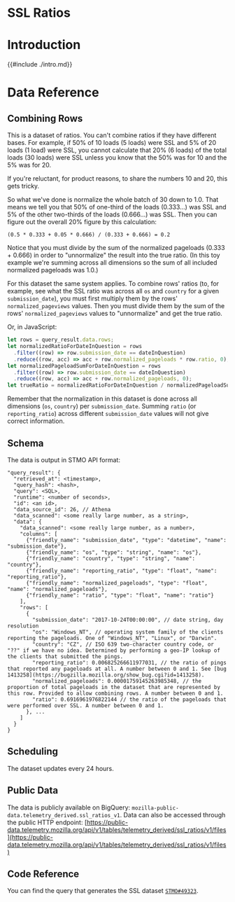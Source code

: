 # SSL Ratios

<!-- toc -->

# Introduction

{{#include ./intro.md}}

# Data Reference

## Combining Rows

This is a dataset of ratios. You can't combine ratios if they have different bases. For example,
if 50% of 10 loads (5 loads) were SSL and 5% of 20 loads (1 load) were SSL, you cannot calculate
that 20% (6 loads) of the total loads (30 loads) were SSL unless you know that the 50% was for
10 and the 5% was for 20.

If you're reluctant, for product reasons, to share the numbers 10 and 20, this gets tricky.

So what we've done is normalize the whole batch of 30 down to 1.0. That means we tell you that
50% of one-third of the loads (0.333...) was SSL and 5% of the other two-thirds of the loads
(0.666...) was SSL. Then you can figure out the overall 20% figure by this calculation:

`(0.5 * 0.333 + 0.05 * 0.666) / (0.333 + 0.666) = 0.2`

Notice that you must divide by the sum of the normalized pageloads (0.333 + 0.666) in order to
"unnormalize" the result into the true ratio. (In this toy example we're summing across all
dimensions so the sum of all included normalized pageloads was 1.0.)

For this dataset the same system applies. To combine rows' ratios (to, for example, see what the
SSL ratio was across all `os` and `country` for a given `submission_date`), you must first
multiply them by the rows' `normalized_pageviews` values. Then you must divide them by the sum
of the rows' `normalized_pageviews` values to "unnormalize" and get the true ratio.

Or, in JavaScript:

```js
let rows = query_result.data.rows;
let normalizedRatioForDateInQuestion = rows
  .filter((row) => row.submission_date == dateInQuestion)
  .reduce((row, acc) => acc + row.normalized_pageloads * row.ratio, 0);
let normalizedPageloadSumForDateInQuestion = rows
  .filter((row) => row.submission_date == dateInQuestion)
  .reduce((row, acc) => acc + row.normalized_pageloads, 0);
let trueRatio = normalizedRatioForDateInQuestion / normalizedPageloadSumForDateInQuestion;
```

Remember that the normalization in this dataset is done across all dimensions
(`os`, `country`) per `submission_date`. Summing `ratio` (or `reporting_ratio`)
across different `submission_date` values will not give correct information.

## Schema

The data is output in STMO API format:

```
"query_result": {
  "retrieved_at": <timestamp>,
  "query_hash": <hash>,
  "query": <SQL>,
  "runtime": <number of seconds>,
  "id": <an id>,
  "data_source_id": 26, // Athena
  "data_scanned": <some really large number, as a string>,
  "data": {
    "data_scanned": <some really large number, as a number>,
    "columns": [
      {"friendly_name": "submission_date", "type": "datetime", "name": "submission_date"},
      {"friendly_name": "os", "type": "string", "name": "os"},
      {"friendly_name": "country", "type": "string", "name": "country"},
      {"friendly_name": "reporting_ratio", "type": "float", "name": "reporting_ratio"},
      {"friendly_name": "normalized_pageloads", "type": "float", "name": "normalized_pageloads"},
      {"friendly_name": "ratio", "type": "float", "name": "ratio"}
    ],
    "rows": [
      {
        "submission_date": "2017-10-24T00:00:00", // date string, day resolution
        "os": "Windows_NT", // operating system family of the clients reporting the pageloads. One of "Windows_NT", "Linux", or "Darwin".
        "country": "CZ", // ISO 639 two-character country code, or "??" if we have no idea. Determined by performing a geo-IP lookup of the clients that submitted the pings.
        "reporting_ratio": 0.006825266611977031, // the ratio of pings that reported any pageloads at all. A number between 0 and 1. See [bug 1413258](https://bugzilla.mozilla.org/show_bug.cgi?id=1413258).
        "normalized_pageloads": 0.00001759145263985348, // the proportion of total pageloads in the dataset that are represented by this row. Provided to allow combining rows. A number between 0 and 1.
        "ratio": 0.6916961976822144 // the ratio of the pageloads that were performed over SSL. A number between 0 and 1.
      }, ...
    ]
  }
}
```

## Scheduling

The dataset updates every 24 hours.

## Public Data

The data is publicly available on BigQuery: `mozilla-public-data.telemetry_derived.ssl_ratios_v1`.
Data can also be accessed through the public HTTP endpoint: [https://public-data.telemetry.mozilla.org/api/v1/tables/telemetry_derived/ssl_ratios/v1/files](https://public-data.telemetry.mozilla.org/api/v1/tables/telemetry_derived/ssl_ratios/v1/files)

## Code Reference

You can find the query that generates the SSL dataset
[`STMO#49323`](https://sql.telemetry.mozilla.org/queries/49323/source#table).
